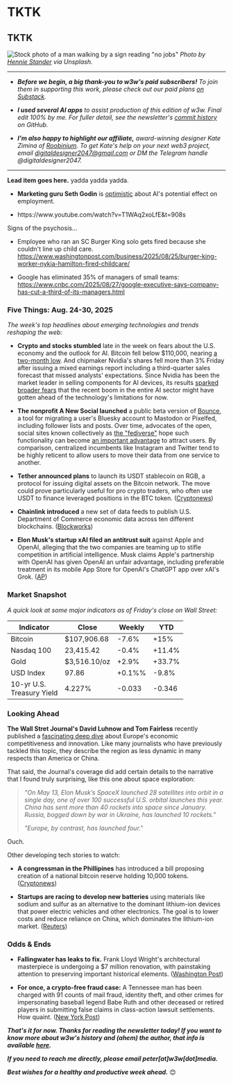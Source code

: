 # TKTK
## TKTK

![Stock photo of a man walking by a sign reading "no jobs"](https://w3w.news/img/hennie-stander-unsplash-3000.jpg)
*Photo by [Hennie Stander](https://unsplash.com/@henniestander) via Unsplash.*

<hr>

- _**Before we begin, a big thank-you to w3w's paid subscribers!** To join them in supporting this work, please check out our paid plans [on Substack](https://w3wnews.substack.com/subscribe)._

- _**I used several AI apps** to assist production of this edition of w3w. Final edit 100% by me. For fuller detail, see the newsletter's [commit history](https://github.com/peteramckay/w3wnewsletter/commits) on GitHub._

- _**I'm also happy to highlight our affiliate,** award-winning designer Kate Zimina of [Roobinium](https://dribbble.com/roobinium). To get Kate's help on your next web3 project, email digitaldesigner2047@gmail.com or DM the Telegram handle @digitaldesigner2047._

<hr>

**Lead item goes here.** yadda yadda yadda.

<!-- Riff on AI's potential effect on employment using an ad-hoc pro/con -->

- **Marketing guru Seth Godin** is [optimistic](https://seths.blog/2025/08/job-churn/) about AI's potential effect on employment.

- <!-- TK rant-y link from HR recruiter guy on "psychotic" corporations. Part about AI starts about 12-13 mins in. --> https://www.youtube.com/watch?v=T1WAq2xoLfE&t=908s

Signs of the psychosis...

- Employee who ran an SC Burger King solo gets fired because she couldn't line up child care.
https://www.washingtonpost.com/business/2025/08/25/burger-king-worker-nykia-hamilton-fired-childcare/

- Google has eliminated 35% of managers of small teams: https://www.cnbc.com/2025/08/27/google-executive-says-company-has-cut-a-third-of-its-managers.html

<!-- Perhaps end with note that these guys are both tech-savvy in their way, but they're not engineers. -->


### Five Things: Aug. 24-30, 2025

*The week's top headlines about emerging technologies and trends reshaping the web:*

- **Crypto and stocks stumbled** late in the week on fears about the U.S. economy and the outlook for AI. Bitcoin fell below $110,000, nearing [a two-month low](https://cointelegraph.com/news/bitcoin-risks-dollar100k-crash-as-us-china-economic-woes-take-hold). And chipmaker Nvidia's shares fell more than 3% Friday after issuing a mixed earnings report including a third-quarter sales forecast that missed analysts' expectations. Since Nvidia has been the market leader in selling components for AI devices, its results [sparked broader fears](https://www.axios.com/2025/08/27/nvidia-earnings-revenue-jensen-huang) that the recent boom in the entire AI sector might have gotten ahead of the technology's limitations for now.

- **The nonprofit A New Social launched** a public beta version of [Bounce](https://bounce.anew.social/?ref=w3wnews.substack.com), a tool for migrating a user's Bluesky account to Mastodon or Pixelfed, including follower lists and posts. Over time, advocates of the open, social sites known collectively as [the "fediverse"](https://en.wikipedia.org/wiki/Fediverse) hope such functionality can become [an important advantage](https://techcrunch.com/2025/08/25/bounce-launches-a-service-for-moving-accounts-between-bluesky-and-mastodon/) to attract users. By comparison, centralized incumbents like Instagram and Twitter tend to be highly reticent to allow users to move their data from one service to another.

- **Tether announced plans** to launch its USDT stablecoin on RGB, a protocol for issuing digital assets on the Bitcoin network. The move could prove particularly useful for pro crypto traders, who often use USDT to finance leveraged positions in the BTC token. ([Cryptonews](https://cryptonews.com/news/tether-stablecoin-usdt-coming-to-bitcoin-blockchain/))

- **Chainlink introduced** a new set of data feeds to publish U.S. Department of Commerce economic data across ten different blockchains. ([Blockworks](https://blockworks.co/news/chainlink-labs-commerce))

- **Elon Musk's startup xAI filed an antitrust suit** against Apple and OpenAI, alleging that the two companies are teaming up to stifle competition in artificial intelligence. Musk claims Apple's partnership with OpenAI has given OpenAI an unfair advantage, including preferable treatment in its mobile App Store for OpenAI's ChatGPT app over xAI's Grok. ([AP](https://apnews.com/article/elon-musk-apple-openai-chatgpt-8cc360bd419894ad8c6bfdd79eb5693f))

### Market Snapshot

*A quick look at some major indicators as of Friday's close on Wall Street:*

<table>

  <thead>
    <tr>
      <th>Indicator</th>
      <th>Close</th>
      <th>Weekly</th>
      <th>YTD</th>
    </tr>
  </thead>

  <tbody>
   <tr>
     <td>Bitcoin</td>
     <td>$107,906.68</td>
     <td>-7.6%</td>
     <td>+15%</td>
   </tr>

   <tr>
     <td>Nasdaq 100</td>
     <td>23,415.42</td>
     <td>-0.4%</td>
     <td>+11.4%</td>
   </tr>

   <tr>
     <td>Gold</td>
     <td>$3,516.10/oz</td>
     <td>+2.9%</td>
     <td>+33.7%</td>
   </tr>

   <tr>
     <td>USD Index</td>
     <td>97.86</td>
     <td>+0.1%%</td>
     <td>-9.8%</td>
   </tr>

   <tr>
     <td>10-yr U.S.<br> Treasury Yield</td>
     <td>4.227%</td>
     <td>-0.033</td>
     <td>-0.346</td>


   </tr>

</tbody>
</table>

### Looking Ahead

**The Wall Stret Journal's David Luhnow and Tom Fairless** recently published a [fascinating deep dive](https://www.wsj.com/world/europe/europe-is-losing-fe179376?st=XeCdCn&reflink=desktopwebshare_permalink) about Europe's economic competitiveness and innovation. Like many journalists who have previously tackled this topic, they describe the region as less dynamic in many respects than America or China.

That said, the Journal's coverage did add certain details to the narrative that I found truly surprising, like this one about space exploration:

>*"On May 13, Elon Musk’s SpaceX launched 28 satellites into orbit in a single day, one of over 100 successful U.S. orbital launches this year. China has sent more than 40 rockets into space since January. Russia, bogged down by war in Ukraine, has launched 10 rockets."*
>
>*"Europe, by contrast, has launched four."*

Ouch.

Other developing tech stories to watch:

- **A congressman in the Phillipines** has introduced a bill proposing creation of a national bitcoin reserve holding 10,000 tokens. ([Cryptonews](https://finance.yahoo.com/news/philippines-proposes-massive-10-000-172644985.html))

- **Startups are racing to develop new batteries** using materials like sodium and sulfur as an alternative to the dominant lithium-ion devices that power electric vehicles and other electronics. The goal is to lower costs and reduce reliance on China, which dominates the lithium-ion market. ([Reuters](https://news.google.com/read/CBMitgFBVV95cUxPT2hWaEFkZDhnQy16YjJpZFFVSklTMXNLVW51VFdDSC05OU9FYURXNUZ6Z2hNc3V2Q2h5elJQODJFemthWFJ2ZV8taV9mWVlQd3RhZFMtTEtmN2JOS0UyV21FMDRBWnl5bnVEOGUxQWJXMjBoOUozWktramt1bTlaeDdGQXZYRV9sMG9WZ3lxSzNlQUhNU0RoQ1lRMC1xNF9vZG9WS0J1RHE0SlRmZnpSN2w5MjVfdw?hl=en-US&gl=US&ceid=US%3Aen))

### Odds & Ends

- **Fallingwater has leaks to fix.** Frank Lloyd Wright's architectural masterpiece is undergoing a $7 million renovation, with painstaking attention to preserving important historical elements. ([Washington Post](https://wapo.st/4mJ4XeM))

- **For once, a crypto-free fraud case:** A Tennessee man has been charged with 91 counts of mail fraud, identity theft, and other crimes for impersonating baseball legend Babe Ruth and other deceased or retired players in submitting false claims in class-action lawsuit settlements. How quaint. ([New York Post](https://nypost.com/2025/08/26/sports/babe-ruth-arrested-for-using-baseball-legends-names-in-fraud-scheme/))

_**That's it for now. Thanks for reading the newsletter today! If you want to know more about w3w's history and (ahem) the author, that info is available [here](https://w3wnews.substack.com/about).**_

_**If you need to reach me directly, please email peter[at]w3w[dot]media.**_

_**Best wishes for a healthy and productive week ahead.**_ 😊
